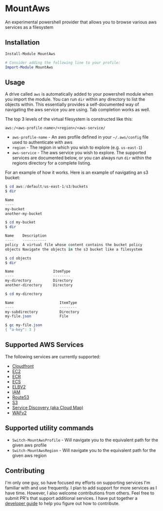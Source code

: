 # MountAws
An experimental powershell provider that allows you to browse various aws services as a filesystem

## Installation

```powershell
Install-Module MountAws

# Consider adding the following line to your profile:
Import-Module MountAws
```

## Usage

A drive called `aws` is automatically added to your powershell module when you import the module.
You can run `dir` within any directory to list the objects within. This essentially provides a self-documented way
of navigating the aws service you are using. Tab completion works as well.

The top 3 levels of the virtual filesystem is constructed like this:

```
aws:/<aws-profile-name>/<region>/<aws-service/
```

 * `aws-profile-name` - An aws profile defined in your `~/.aws/config` file used to authenticate with aws
 * `region` - The region in which you wish to explore (e.g. `us-east-1`)
 * `aws-service` - The aws service you wish to explore. The supported services are documented below, or you can always run `dir` within the regions directory for a complete listing.

For an example of how it works. Here is an example of navigating an s3 bucket:

```powershell
$ cd aws:/default/us-east-1/s3/buckets
$ dir

Name
----
my-bucket
another-my-bucket

$ cd my-bucket
$ dir

Name    Description
----    -----------
policy  A virtual file whose content contains the bucket policy
objects Navigate the objects in the s3 bucket like a filesystem

$ cd objects
$ dir

Name                  ItemType
----                  --------
my-directory          Directory
another-directory     Directory

$ cd my-directory

Name                     ItemType
----                     --------
my-subdirectory          Directory
my-file.json             File

$ gc my-file.json
{ "a-key": 3 }
```

## Supported AWS Services

The following services are currently supported:

 * [Cloudfront](docs/Services/Cloudfront.md)
 * [EC2](docs/Services/EC2.md)
 * [ECR](docs/Services/ECR.md)
 * [ECS](docs/Services/ECS.md)
 * [ELBV2](docs/Services/ELBV2.md)
 * [IAM](docs/Services/IAM.md)
 * [Route53](docs/Services/Route53.md)
 * [S3](docs/Services/S3.md)
 * [Service Discovery (aka Cloud Map)](docs/Services/ServiceDiscovery.md)
 * [WAFv2](docs/Services/WAFv2.md)

## Supported utility commands

 * `Switch-MountAwsProfile` - Will navigate you to the equivalent path for the given aws profile
 * `Switch-MountAwsRegion` - Will navigate you to the equivalent path for the given aws region

## Contributing

I'm only one guy, so have focused my efforts on supporting services I'm familiar with and use frequently. I plan to add support for more services as I have time. However, I also welcome contributions from others. Feel free to submit PR's that support additional services. I have put together a [developer guide](docs/DeveloperGuide.md) to help you figure out how to contribute.